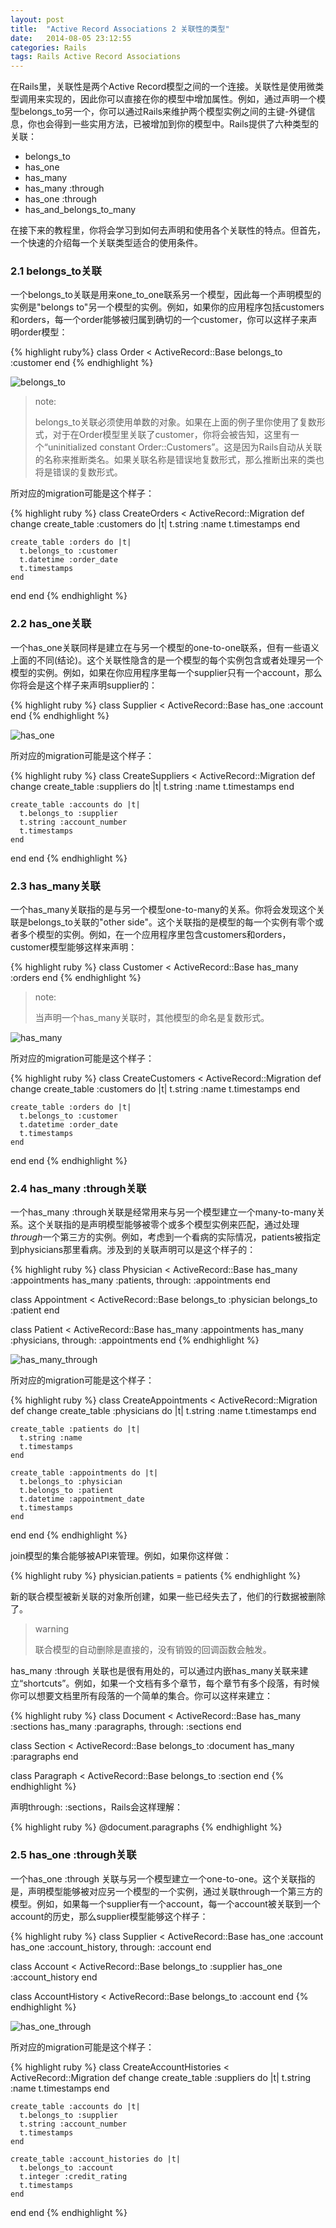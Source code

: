 ```yaml
---
layout: post
title:  "Active Record Associations 2 关联性的类型"
date:   2014-08-05 23:12:55
categories: Rails
tags: Rails Active Record Associations
---
```


在Rails里，关联性是两个Active Record模型之间的一个连接。关联性是使用微类型调用来实现的，因此你可以直接在你的模型中增加属性。例如，通过声明一个模型belongs_to另一个，你可以通过Rails来维护两个模型实例之间的主键-外键信息，你也会得到一些实用方法，已被增加到你的模型中。Rails提供了六种类型的关联：

* belongs_to
* has_one
* has_many
* has_many :through
* has_one :through
* has_and_belongs_to_many

在接下来的教程里，你将会学习到如何去声明和使用各个关联性的特点。但首先，一个快速的介绍每一个关联类型适合的使用条件。

### 2.1 belongs_to关联

一个belongs_to关联是用来one_to_one联系另一个模型，因此每一个声明模型的实例是"belongs to"另一个模型的实例。例如，如果你的应用程序包括customers和orders，每一个order能够被归属到确切的一个customer，你可以这样子来声明order模型：

{% highlight ruby%}
class Order < ActiveRecord::Base
  belongs_to :customer
end
{% endhighlight %}

![belongs_to](/assets/2014/08/06/belongs_to.png)

>note:
>
>belongs_to关联必须使用单数的对象。如果在上面的例子里你使用了复数形式，对于在Order模型里关联了customer，你将会被告知，这里有一个“uninitialized constant Order::Customers”。这是因为Rails自动从关联的名称来推断类名。如果关联名称是错误地复数形式，那么推断出来的类也将是错误的复数形式。

所对应的migration可能是这个样子：

{% highlight ruby %}
class CreateOrders < ActiveRecord::Migration
  def change
    create_table :customers do |t|
      t.string :name
      t.timestamps
    end
 
    create_table :orders do |t|
      t.belongs_to :customer
      t.datetime :order_date
      t.timestamps
    end
  end
end
{% endhighlight %}

### 2.2 has_one关联

一个has_one关联同样是建立在与另一个模型的one-to-one联系，但有一些语义上面的不同(结论)。这个关联性隐含的是一个模型的每个实例包含或者处理另一个模型的实例。例如，如果在你应用程序里每一个supplier只有一个account，那么你将会是这个样子来声明supplier的：

{% highlight ruby %}
class Supplier < ActiveRecord::Base
  has_one :account
end
{% endhighlight %}

![has_one](/assets/2014/08/06/has_one.png)

所对应的migration可能是这个样子：

{% highlight ruby %}
class CreateSuppliers < ActiveRecord::Migration
  def change
    create_table :suppliers do |t|
      t.string :name
      t.timestamps
    end
 
    create_table :accounts do |t|
      t.belongs_to :supplier
      t.string :account_number
      t.timestamps
    end
  end
end
{% endhighlight %}

### 2.3 has_many关联

一个has_many关联指的是与另一个模型one-to-many的关系。你将会发现这个关联是belongs_to关联的"other side"。这个关联指的是模型的每一个实例有零个或者多个模型的实例。例如，在一个应用程序里包含customers和orders，customer模型能够这样来声明：

{% highlight ruby %}
class Customer < ActiveRecord::Base
  has_many :orders
end
{% endhighlight %}

>note:
>
>当声明一个has_many关联时，其他模型的命名是复数形式。

![has_many](/assets/2014/08/06/has_many.png)

所对应的migration可能是这个样子：

{% highlight ruby %}
class CreateCustomers < ActiveRecord::Migration
  def change
    create_table :customers do |t|
      t.string :name
      t.timestamps
    end
 
    create_table :orders do |t|
      t.belongs_to :customer
      t.datetime :order_date
      t.timestamps
    end
  end
end
{% endhighlight %}

### 2.4 has_many :through关联

一个has_many :through关联是经常用来与另一个模型建立一个many-to-many关系。这个关联指的是声明模型能够被零个或多个模型实例来匹配，通过处理*through*一个第三方的实例。例如，考虑到一个看病的实际情况，patients被指定到physicians那里看病。涉及到的关联声明可以是这个样子的：

{% highlight ruby %}
class Physician < ActiveRecord::Base
  has_many :appointments
  has_many :patients, through: :appointments
end
 
class Appointment < ActiveRecord::Base
  belongs_to :physician
  belongs_to :patient
end
 
class Patient < ActiveRecord::Base
  has_many :appointments
  has_many :physicians, through: :appointments
end
{% endhighlight %}

![has_many_through](/assets/2014/08/06/has_many_through.png)

所对应的migration可能是这个样子：

{% highlight ruby %}
class CreateAppointments < ActiveRecord::Migration
  def change
    create_table :physicians do |t|
      t.string :name
      t.timestamps
    end
 
    create_table :patients do |t|
      t.string :name
      t.timestamps
    end
 
    create_table :appointments do |t|
      t.belongs_to :physician
      t.belongs_to :patient
      t.datetime :appointment_date
      t.timestamps
    end
  end
end
{% endhighlight %}

join模型的集合能够被API来管理。例如，如果你这样做：

{% highlight ruby %}
physician.patients = patients
{% endhighlight %}

新的联合模型被新关联的对象所创建，如果一些已经失去了，他们的行数据被删除了。

>warning
>
>联合模型的自动删除是直接的，没有销毁的回调函数会触发。

has_many :through 关联也是很有用处的，可以通过内嵌has_many关联来建立“shortcuts”。例如，如果一个文档有多个章节，每个章节有多个段落，有时候你可以想要文档里所有段落的一个简单的集合。你可以这样来建立：

{% highlight ruby %}
class Document < ActiveRecord::Base
  has_many :sections
  has_many :paragraphs, through: :sections
end
 
class Section < ActiveRecord::Base
  belongs_to :document
  has_many :paragraphs
end
 
class Paragraph < ActiveRecord::Base
  belongs_to :section
end
{% endhighlight %}

声明through: :sections，Rails会这样理解：

{% highlight ruby %}
@document.paragraphs
{% endhighlight %}

### 2.5 has_one :through关联

一个has_one :through 关联与另一个模型建立一个one-to-one。这个关联指的是，声明模型能够被对应另一个模型的一个实例，通过关联through一个第三方的模型。例如，如果每一个supplier有一个account，每一个account被关联到一个account的历史，那么supplier模型能够这个样子：

{% highlight ruby %}
class Supplier < ActiveRecord::Base
  has_one :account
  has_one :account_history, through: :account
end
 
class Account < ActiveRecord::Base
  belongs_to :supplier
  has_one :account_history
end
 
class AccountHistory < ActiveRecord::Base
  belongs_to :account
end
{% endhighlight %}

![has_one_through](/assets/2014/08/06/has_one_through.png)

所对应的migration可能是这个样子：

{% highlight ruby %}
class CreateAccountHistories < ActiveRecord::Migration
  def change
    create_table :suppliers do |t|
      t.string :name
      t.timestamps
    end
 
    create_table :accounts do |t|
      t.belongs_to :supplier
      t.string :account_number
      t.timestamps
    end
 
    create_table :account_histories do |t|
      t.belongs_to :account
      t.integer :credit_rating
      t.timestamps
    end
  end
end
{% endhighlight %}

